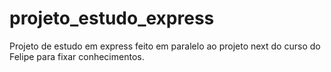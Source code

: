 # projeto_estudo_express

Projeto de estudo em express feito em paralelo ao projeto next do curso do Felipe para fixar conhecimentos.
